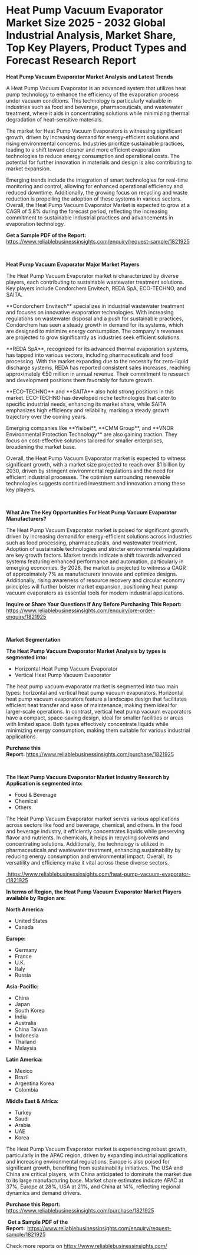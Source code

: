<p><h1>Heat Pump Vacuum Evaporator Market Size 2025 - 2032 Global Industrial Analysis, Market Share, Top Key Players, Product Types and Forecast Research Report</h1></p><p><strong>Heat Pump Vacuum Evaporator Market Analysis and Latest Trends</strong></p>
<p><p>A Heat Pump Vacuum Evaporator is an advanced system that utilizes heat pump technology to enhance the efficiency of the evaporation process under vacuum conditions. This technology is particularly valuable in industries such as food and beverage, pharmaceuticals, and wastewater treatment, where it aids in concentrating solutions while minimizing thermal degradation of heat-sensitive materials. </p><p>The market for Heat Pump Vacuum Evaporators is witnessing significant growth, driven by increasing demand for energy-efficient solutions and rising environmental concerns. Industries prioritize sustainable practices, leading to a shift toward cleaner and more efficient evaporation technologies to reduce energy consumption and operational costs. The potential for further innovation in materials and design is also contributing to market expansion. </p><p>Emerging trends include the integration of smart technologies for real-time monitoring and control, allowing for enhanced operational efficiency and reduced downtime. Additionally, the growing focus on recycling and waste reduction is propelling the adoption of these systems in various sectors. Overall, the Heat Pump Vacuum Evaporator Market is expected to grow at a CAGR of 5.8% during the forecast period, reflecting the increasing commitment to sustainable industrial practices and advancements in evaporation technology.</p></p>
<p><strong>Get a Sample PDF of the Report:&nbsp;</strong> <a href="https://www.reliablebusinessinsights.com/enquiry/request-sample/1821925?utm_campaign=3582&utm_medium=2&utm_source=Github&utm_content=ia&utm_term=12042025&utm_id=heat-pump-vacuum-evaporator">https://www.reliablebusinessinsights.com/enquiry/request-sample/1821925</a></p>
<p>&nbsp;</p>
<p><strong>Heat Pump Vacuum Evaporator Major Market Players</strong></p>
<p><p>The Heat Pump Vacuum Evaporator market is characterized by diverse players, each contributing to sustainable wastewater treatment solutions. Key players include Condorchem Envitech, REDA SpA, ECO-TECHNO, and SAITA.</p><p>**Condorchem Envitech** specializes in industrial wastewater treatment and focuses on innovative evaporation technologies. With increasing regulations on wastewater disposal and a push for sustainable practices, Condorchem has seen a steady growth in demand for its systems, which are designed to minimize energy consumption. The company's revenues are projected to grow significantly as industries seek efficient solutions.</p><p>**REDA SpA**, recognized for its advanced thermal evaporation systems, has tapped into various sectors, including pharmaceuticals and food processing. With the market expanding due to the necessity for zero-liquid discharge systems, REDA has reported consistent sales increases, reaching approximately €50 million in annual revenue. Their commitment to research and development positions them favorably for future growth.</p><p>**ECO-TECHNO** and **SAITA** also hold strong positions in this market. ECO-TECHNO has developed niche technologies that cater to specific industrial needs, enhancing its market share, while SAITA emphasizes high efficiency and reliability, marking a steady growth trajectory over the coming years.</p><p>Emerging companies like **Yisibei**, **CMM Group**, and **VNOR Environmental Protection Technology** are also gaining traction. They focus on cost-effective solutions tailored for smaller enterprises, broadening the market base.</p><p>Overall, the Heat Pump Vacuum Evaporator market is expected to witness significant growth, with a market size projected to reach over $1 billion by 2030, driven by stringent environmental regulations and the need for efficient industrial processes. The optimism surrounding renewable technologies suggests continued investment and innovation among these key players.</p></p>
<p>&nbsp;</p>
<p><strong>What Are The Key Opportunities For Heat Pump Vacuum Evaporator Manufacturers?</strong></p>
<p><p>The Heat Pump Vacuum Evaporator market is poised for significant growth, driven by increasing demand for energy-efficient solutions across industries such as food processing, pharmaceuticals, and wastewater treatment. Adoption of sustainable technologies and stricter environmental regulations are key growth factors. Market trends indicate a shift towards advanced systems featuring enhanced performance and automation, particularly in emerging economies. By 2028, the market is projected to witness a CAGR of approximately 7% as manufacturers innovate and optimize designs. Additionally, rising awareness of resource recovery and circular economy principles will further bolster market expansion, positioning heat pump vacuum evaporators as essential tools for modern industrial applications.</p></p>
<p><strong>Inquire or Share Your Questions If Any Before Purchasing This Report:</strong> <a href="https://www.reliablebusinessinsights.com/enquiry/pre-order-enquiry/1821925?utm_campaign=3582&utm_medium=2&utm_source=Github&utm_content=ia&utm_term=12042025&utm_id=heat-pump-vacuum-evaporator">https://www.reliablebusinessinsights.com/enquiry/pre-order-enquiry/1821925</a></p>
<p>&nbsp;</p>
<p><strong>Market Segmentation</strong></p>
<p><strong>The Heat Pump Vacuum Evaporator Market Analysis by types is segmented into:</strong></p>
<p><ul><li>Horizontal Heat Pump Vacuum Evaporator</li><li>Vertical Heat Pump Vacuum Evaporator</li></ul></p>
<p><p>The heat pump vacuum evaporator market is segmented into two main types: horizontal and vertical heat pump vacuum evaporators. Horizontal heat pump vacuum evaporators feature a landscape design that facilitates efficient heat transfer and ease of maintenance, making them ideal for larger-scale operations. In contrast, vertical heat pump vacuum evaporators have a compact, space-saving design, ideal for smaller facilities or areas with limited space. Both types effectively concentrate liquids while minimizing energy consumption, making them suitable for various industrial applications.</p></p>
<p><strong>Purchase this Report:&nbsp;</strong><a href="https://www.reliablebusinessinsights.com/purchase/1821925?utm_campaign=3582&utm_medium=2&utm_source=Github&utm_content=ia&utm_term=12042025&utm_id=heat-pump-vacuum-evaporator">https://www.reliablebusinessinsights.com/purchase/1821925</a></p>
<p>&nbsp;</p>
<p><strong>The Heat Pump Vacuum Evaporator Market Industry Research by Application is segmented into:</strong></p>
<p><ul><li>Food & Beverage</li><li>Chemical</li><li>Others</li></ul></p>
<p><p>The Heat Pump Vacuum Evaporator market serves various applications across sectors like food and beverage, chemical, and others. In the food and beverage industry, it efficiently concentrates liquids while preserving flavor and nutrients. In chemicals, it helps in recycling solvents and concentrating solutions. Additionally, the technology is utilized in pharmaceuticals and wastewater treatment, enhancing sustainability by reducing energy consumption and environmental impact. Overall, its versatility and efficiency make it vital across these diverse sectors.</p></p>
<p><a href="https://www.reliablebusinessinsights.com/heat-pump-vacuum-evaporator-r1821925?utm_campaign=3582&utm_medium=2&utm_source=Github&utm_content=ia&utm_term=12042025&utm_id=heat-pump-vacuum-evaporator">&nbsp;https://www.reliablebusinessinsights.com/heat-pump-vacuum-evaporator-r1821925</a></p>
<p><strong>In terms of Region, the Heat Pump Vacuum Evaporator Market Players available by Region are:</strong></p>
<p>
    <p> <strong> North America: </strong>
        <ul>
            <li>United States</li>
            <li>Canada</li>
        </ul>
        </p> 
    <p> <strong> Europe: </strong>
        <ul>
            <li>Germany</li>
            <li>France</li>
            <li>U.K.</li>
            <li>Italy</li>
            <li>Russia</li>
        </ul>
        </p> 
    <p> <strong> Asia-Pacific: </strong>
        <ul>
            <li>China</li>
            <li>Japan</li>
            <li>South Korea</li>
            <li>India</li>
            <li>Australia</li>
            <li>China Taiwan</li>
            <li>Indonesia</li>
            <li>Thailand</li>
            <li>Malaysia</li>
        </ul>
        </p> 
    <p> <strong> Latin America: </strong>
        <ul>
            <li>Mexico</li>
            <li>Brazil</li>
            <li>Argentina Korea</li>
            <li>Colombia</li>
        </ul>
        </p> 
    <p> <strong> Middle East & Africa: </strong>
        <ul>
            <li>Turkey</li>
            <li>Saudi</li>
            <li>Arabia</li>
            <li>UAE</li>
            <li>Korea</li>
        </ul>
    </p>
    </p>
<p><p>The Heat Pump Vacuum Evaporator market is experiencing robust growth, particularly in the APAC region, driven by expanding industrial applications and increasing environmental regulations. Europe is also poised for significant growth, benefiting from sustainability initiatives. The USA and China are critical players, with China anticipated to dominate the market due to its large manufacturing base. Market share estimates indicate APAC at 37%, Europe at 28%, USA at 21%, and China at 14%, reflecting regional dynamics and demand drivers.</p></p>
<p><strong>Purchase this Report: </strong><a href="https://www.reliablebusinessinsights.com/purchase/1821925?utm_campaign=3582&utm_medium=2&utm_source=Github&utm_content=ia&utm_term=12042025&utm_id=heat-pump-vacuum-evaporator">https://www.reliablebusinessinsights.com/purchase/1821925</a></p>
<p>&nbsp;<strong>Get a Sample PDF of the Report:&nbsp;&nbsp;</strong><a href="https://www.reliablebusinessinsights.com/enquiry/request-sample/1821925?utm_campaign=3582&utm_medium=2&utm_source=Github&utm_content=ia&utm_term=12042025&utm_id=heat-pump-vacuum-evaporator">https://www.reliablebusinessinsights.com/enquiry/request-sample/1821925</a></p>
<p><strong></strong></p>
<p>Check more reports on <a href="https://www.reliablebusinessinsights.com/?utm_campaign=3582&utm_medium=2&utm_source=Github&utm_content=ia&utm_term=12042025&utm_id=heat-pump-vacuum-evaporator">https://www.reliablebusinessinsights.com/</a></p>